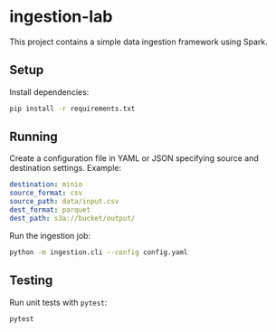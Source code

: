 # ingestion-lab

This project contains a simple data ingestion framework using Spark.

## Setup

Install dependencies:

```bash
pip install -r requirements.txt
```

## Running

Create a configuration file in YAML or JSON specifying source and destination
settings. Example:

```yaml
destination: minio
source_format: csv
source_path: data/input.csv
dest_format: parquet
dest_path: s3a://bucket/output/
```

Run the ingestion job:

```bash
python -m ingestion.cli --config config.yaml
```

## Testing

Run unit tests with `pytest`:

```bash
pytest
```
